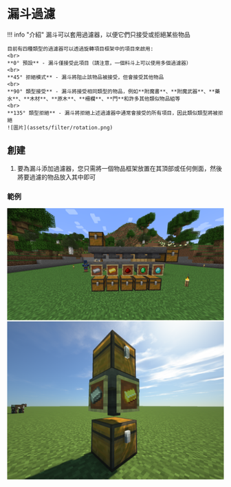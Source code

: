 # 漏斗過濾

!!! info "介紹"
    漏斗可以套用過濾器，以便它們只接受或拒絕某些物品

    目前有四種類型的過濾器可以透過旋轉項目框架中的項目來啟用:
    <br>
    **0° 預設** - 漏斗僅接受此項目（請注意，一個料斗上可以使用多個過濾器）
    <br>
    **45° 拒絕模式** - 漏斗將阻止該物品被接受，但會接受其他物品
    <br>
    **90° 類型接受** - 漏斗將接受相同類型的物品，例如**附魔書**、**附魔武器**、**藥水**、**木材**、**原木**、**柵欄**、**門**和許多其他類似物品組等
    <br>
    **135° 類型拒絕** - 漏斗將拒絕上述過濾器中通常會接受的所有項目，因此類似類型將被拒絕
    ![圖片](assets/filter/rotation.png)


## 創建
1. 要為漏斗添加過濾器，您只需將一個物品框架放置在其頂部或任何側面，然後將要過濾的物品放入其中即可
### 範例
![圖片](assets/filter/filter_1.png)
![圖片](assets/filter/filter_2.png)

